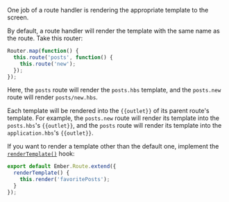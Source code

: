 One job of a route handler is rendering the
appropriate template to the screen.

By default, a route handler will render the template with the same name as the
route. Take this router:

```javascript {data-filename=app/router.js}
Router.map(function() {
  this.route('posts', function() {
    this.route('new');
  });
});
```

Here, the `posts` route will render the `posts.hbs` template, and
the `posts.new` route will render `posts/new.hbs`.

Each template will be rendered into the `{{outlet}}` of its parent route's
template. For example, the `posts.new` route will render its template into the
`posts.hbs`'s `{{outlet}}`, and the `posts` route will render its template into
the `application.hbs`'s `{{outlet}}`.

If you want to render a template other than the default one, implement the
[`renderTemplate()`][1] hook:

[1]: https://api.emberjs.com/classes/Ember.Route.html#method_renderTemplate

```javascript {data-filename=app/routes/posts.js}
export default Ember.Route.extend({
  renderTemplate() {
    this.render('favoritePosts');
  }
});
```

<!-- eof - needed for pages that end in a code block  -->
